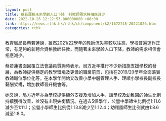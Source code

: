 ```yaml
---
layout: post
title: 蔡若蓮稱未來學齡人口下降　料教師需求將相應減少
date: 2022-10-26 12:22:53.000000000 +08:00
link: https://news.rthk.hk/rthk/ch/component/k2/1672748-20221026.htm
categories: rthk
---
```


教育局局長蔡若蓮說，雖然2021/22學年的教師流失率較以往高，學校普遍運作正常，有足夠的新聘合資格教師任教，而隨著未來學齡人口下降，教師的需求相信會相應減少。

蔡若蓮書面回覆立法會議員質詢時表示，局方近年推行不少新措施支援學校的發展，為教師提供穩定的教學環境及更佳的職業前景，包括在2019/20學年全面落實教師職位學位化等，在本學年開始又改善小學中層管理人手、理順小學校長副校長薪酬架構，增加教師晉升機會等。

她又說，局方近年亦為學校提供額外支援及增加人手，讓學校及幼稚園的師生比例持續獲得改善，並沒有出現失衡情況。在過去5個學年，公營中學師生比例從1:11.6減少至1:11.1；公營小學師生比例從1:13.8減少至1:12.4；幼稚園師生比例就由1:8.6減至1:8.0。
